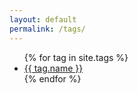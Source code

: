```yaml
---
layout: default
permalink: /tags/
---
```


<div class="tag">
  <ul id="post-list">
    {% for tag in site.tags %}
      <li><a href="{{ tag.url }}">{{ tag.name }}</a></li>
    {% endfor %}
  </ul>
</div>
